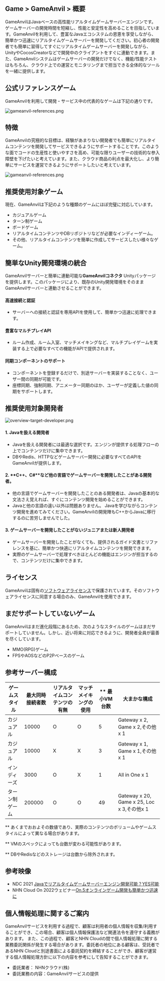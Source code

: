 ## Game > GameAnvil > 概要

GameAnvilはJavaベースの高性能リアルタイムゲームサーバーエンジンです。ゲームサーバーの開発時間を短縮し、性能と安定性を高めることを目指しています。GameAnvilを利用して、豊富なJavaエコシステムの恩恵を享受しながら、簡単かつ迅速にリアルタイムゲームサーバーを開発してください。初心者の開発者でも簡単に習得してすぐにリアルタイムゲームサーバーを開発しながら、UnityやCocosCreatorなどで開発中のクライアントをすぐに連動できます。また、GameAnvilシステムはゲームサーバーの開発だけでなく、機能/性能テストはもちろん、クラウド上での運営とモニタリングまで担当できる全体的なツールを一緒に提供します。

## 公式リファレンスゲーム

GameAnvilを利用して開発・サービス中の代表的なゲームは下記の通りです。

![gameanvil-references.png](https://static.toastoven.net/prod_gameanvil/images/gameanvil-references.png)
## 特徴
GameAnvilの究極的な目標は、経験があまりない開発者でも簡単にリアルタイムコンテンツを開発してサービスできるようにサポートすることです。このような面でコードの生産性と使いやすさを高め、可能な限りユーザーの技術的な参入障壁を下げたいと考えています。また、クラウド商品の利点を最大化し、より簡単にサービスを運営できるようにサポートしたいと考えています。

![gameanvil-references.png](https://static.toastoven.net/prod_gameanvil/images/overview-features.png)

## 推奨使用対象ゲーム

現在、GameAnvilは下記のような種類のゲームにほぼ完璧に対応しています。

* カジュアルゲーム
* ターン制ゲーム
* ボードゲーム
* リアルタイムコンテンツやDBリポジトリなどが必要なインディーゲーム。
* その他、リアルタイムコンテンツを簡単に作成してサービスしたい様々なゲーム。


## 簡単なUnity開発環境の統合

GameAnvilサーバーと簡単に連動可能な**GameAnvilコネクタ** Unityパッケージを提供します。このパッケージにより、既存のUnity開発環境をそのままGameAnvilサーバーと連動させることができます。

#### 高速接続と認証
* サーバーへの接続と認証を専用APIを使用して、簡単かつ迅速に処理できます。

#### 豊富なマルチプレイAPI
* ルーム作成、ルーム入室、マッチメイキングなど、マルチプレイゲームを実装する上で必要なすべての機能がAPIで提供されます。

#### 同期コンポーネントのサポート
* コンポーネントを登録するだけで、別途サーバーを実装することなく、ユーザー間の同期が可能です。
* 座標同期、強制同期、アニメーター同期のほか、ユーザーが定義した値の同期をサポートします。

## 推奨使用対象開発者

![overview-target-developer.png](https://static.toastoven.net/prod_gameanvil/images/overview-target-developer.png)


#### 1. **Java**を扱える開発者

* Javaを扱える開発者には最適な選択です。エンジンが提供する処理フローの上でコンテンツだけに集中できます。
* DBやRedis、HTTPなどゲームサーバー開発に必要なすべてのAPIをGameAnvilが提供します。

#### 2. **C++、C#**など他の言語でゲームサーバーを開発したことがある開発者。

* 他の言語でゲームサーバーを開発したことのある開発者は、Javaの基本的な文法さえ覚えれば、すぐにコンテンツ開発を始めることができます。
* Javaと他の言語の違い以外は問題ありません。 Javaを学びながらコンテンツ開発を進めてみてください。GameAnvilの開発陣もC++からJavaに移行するのに苦労しませんでした。

#### 3. **ゲームサーバーを開発したことがないジュニアまたは新人開発者**

* ゲームサーバーを開発したことがなくても、提供されるガイド文書とリファレンスを基に、簡単かつ快適にリアルタイムコンテンツを開発できます。
* 実際のゲームサーバーで処理すべきほとんどの機能はエンジンが担当するので、コンテンツだけに集中できます。


## ライセンス

GameAnvilは固有の[ソフトウェアライセンス](https://gameplatform.nhncloud.com/jp/services/gameanvil/license)で保護されています。そのソフトウェアライセンスに同意する場合のみ、GameAnvilを使用できます。

## まだサポートしていないゲーム

GameAnvilはまだ進化段階にあるため、次のようなスタイルのゲームはまだサポートしていません。しかし、近い将来に対応できるように、開発者全員が最善を尽くしています。

* MMO(RPG)ゲーム
* FPSやAOSなどのP2Pベースのゲーム

## 参考サーバー構成

| ゲームスタイル | 最大同時接続者数 | リアルタイムコンテンツの有無 | マッチメイキングの使用 | ** 最小VM台数 | 大まかな構成                            |
| ----------- | ------------------- | ------------------ | --------------- | --------------- | ------------------------------------------- |
| カジュアル     | 10000               | O                  | O               | 5               | Gateway x 2, Game x 2,その他x 1            |
| カジュアル     | 10000               | X                  | X               | 3               | Gateway x 1, Game x 1,その他x 1            |
| インディーズ       | 3000                | O                  | X               | 1               | All in One x 1                              |
| ターン制ゲーム | 200000              | O                  | O               | 49              | Gateway x 20, Game x 25, Loc x 3,その他x 1 |

** あくまでおおよその数値であり、実際のコンテンツのボリュームやゲームスタイルによって異なる場合があります。

** VMのスペックによっても台数が変わる可能性があります。

** DBやRedisなどのストレージは台数から除外されます。

## 参考映像

* NDC 2021 [Javaでリアルタイムゲームサーバーエンジン開発可能？YES可能](https://youtu.be/kQyu5pAChcA)
* NHN Cloud On 2022ウェビナー[On.5オンラインゲーム開発も簡単かつ迅速に](https://www.youtube.com/watch?v=Uv2a6fAU1xM)

## 個人情報処理に関するご案内

GameAnvilサービスを利用する過程で、顧客は利用者の個人情報を収集/利用することができ、この場合、顧客は個人情報保護法など関連法令を遵守する義務があります。
また、この過程で、顧客とNHN Cloudの間で個人情報処理に関する業務委託関係が発生する場合があります。委託者の地位にある顧客は、受託者であるNHN Cloudと別途書面による委託契約を締結することができ、顧客が運営する個人情報処理方針に以下の内容を参考にして告知することができます。

* 委託業者： NHNクラウド(株)
* 委託業務の内容：GameAnvilサービスの提供
